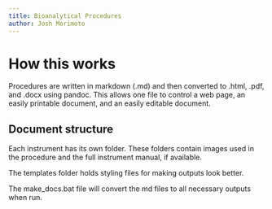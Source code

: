 ```yaml
---
title: Bioanalytical Procedures
author: Josh Morimoto
---
```


# How this works

Procedures are written in markdown (.md) and then converted to .html, .pdf, and
.docx using pandoc. This allows one file to control a web page, an easily
printable document, and an easily editable document.

## Document structure

Each instrument has its own folder. These folders contain images used in the
procedure and the full instrument manual, if available.

The templates folder holds styling files for making outputs look better.

The make_docs.bat file will convert the md files to all necessary outputs when
run.
